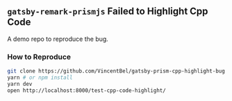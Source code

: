 ## `gatsby-remark-prismjs` Failed to Highlight Cpp Code

A demo repo to reproduce the bug.

### How to Reproduce

```bash
git clone https://github.com/VincentBel/gatsby-prism-cpp-highlight-bug
yarn # or npm install
yarn dev
open http://localhost:8000/test-cpp-code-highlight/
```
